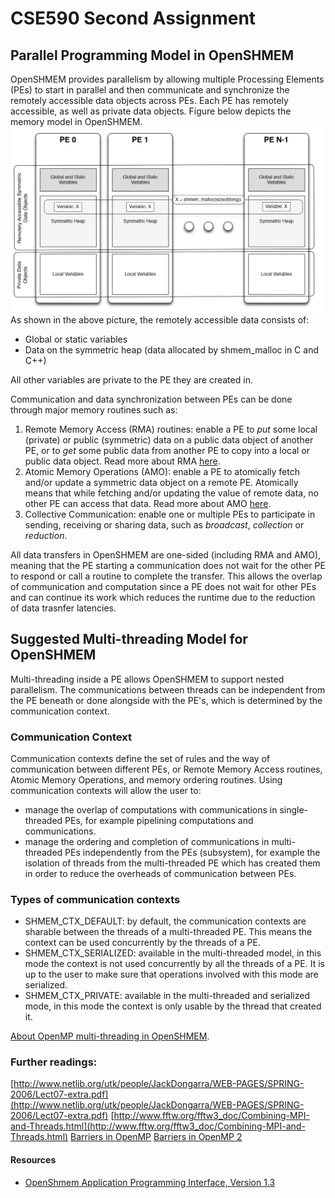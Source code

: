 # CSE590 Second Assignment

## Parallel Programming Model in OpenSHMEM
OpenSHMEM provides parallelism by allowing multiple Processing Elements (PEs) to start in parallel and then communicate and synchronize the remotely accessible data objects across PEs. Each PE has remotely accessible, as well as private data objects. Figure below depicts the memory model in OpenSHMEM.
![Memory model in OpenSHMEM](HW2_Memory_Model.PNG)
As shown in the above picture, the remotely accessible data consists of:
- Global or static variables
- Data on the symmetric heap (data allocated by shmem_malloc in C and C++)

All other variables are private to the PE they are created in.

Communication and data synchronization between PEs can be done through major memory routines such as:

1. Remote Memory Access (RMA) routines: enable a PE to _put_ some local (private) or public (symmetric) data on a public data object of another PE, or to _get_ some public data from another PE to copy into a local or public data object. Read more about RMA [here](rma.md).
2. Atomic Memory Operations (AMO): enable a PE to atomically fetch and/or update a symmetric data object on a remote PE. Atomically means that while fetching and/or updating the value of remote data, no other PE can access that data. Read more about AMO [here](amo.md).
3. Collective Communication: enable one or multiple PEs to participate in sending, receiving or sharing data, such as _broadcast_, _collection_ or _reduction_.

All data transfers in OpenSHMEM are one-sided (including RMA and AMO), meaning that the PE starting a communication does not wait for the other PE to respond or call a routine to complete the transfer. This allows the overlap of communication and computation since a PE does not wait for other PEs and can continue its work which reduces the runtime due to the reduction of data trasnfer latencies.


## 	Suggested Multi-threading Model for OpenSHMEM
Multi-threading inside a PE allows OpenSHMEM to support nested parallelism. The communications between threads can be independent from the PE beneath or done alongside with the PE's, which is determined by the communication context.

### Communication Context
Communication contexts define the set of rules and the way of communication between different PEs, or Remote Memory Access routines, Atomic Memory Operations, and memory ordering routines. Using communication contexts will allow the user to:
- manage the overlap of computations with communications in single-threaded PEs, for example pipelining computations and communications.
- manage the ordering and completion of communications in multi-threaded PEs independently from the PEs (subsystem), for example the isolation of threads from the multi-threaded PE which has created them in order to reduce the overheads of communication between PEs.

### Types of communication contexts
- SHMEM_CTX_DEFAULT: by default, the communication contexts are sharable between the threads of a multi-threaded PE. This means the context can be used concurrently by the threads of a PE.
- SHMEM_CTX_SERIALIZED: available in the multi-threaded model, in this mode the context is not used concurrently by all the threads of a PE. It is up to the user to make sure that operations involved with this mode are serialized.
-	SHMEM_CTX_PRIVATE: available in the multi-threaded and serialized mode, in this mode the context is only usable by the thread that created it. 

[About OpenMP multi-threading in OpenSHMEM](openmp.md).

### Further readings:

[http://www.netlib.org/utk/people/JackDongarra/WEB-PAGES/SPRING-2006/Lect07-extra.pdf](http://www.netlib.org/utk/people/JackDongarra/WEB-PAGES/SPRING-2006/Lect07-extra.pdf)
[http://www.fftw.org/fftw3_doc/Combining-MPI-and-Threads.html](http://www.fftw.org/fftw3_doc/Combining-MPI-and-Threads.html)
[Barriers in OpenMP](https://computing.llnl.gov/tutorials/openMP/#BARRIER)
[Barriers in OpenMP 2](http://jakascorner.com/blog/2016/07/omp-barrier.html)


#### Resources
- [OpenShmem Application Programming Interface, Version 1.3](http://openshmem.org/site/sites/default/site_files/OpenSHMEM-1.3.pdf)
